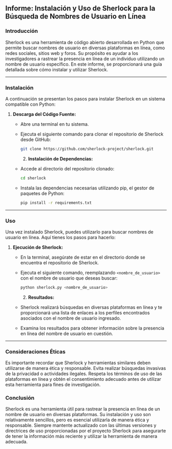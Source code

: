 
## Informe: Instalación y Uso de Sherlock para la Búsqueda de Nombres de Usuario en Línea

### Introducción

Sherlock es una herramienta de código abierto desarrollada en Python que permite buscar nombres de usuario en diversas plataformas en línea, como redes sociales, sitios web y foros. Su propósito es ayudar a los investigadores a rastrear la presencia en línea de un individuo utilizando un nombre de usuario específico. En este informe, se proporcionará una guía detallada sobre cómo instalar y utilizar Sherlock.

---

### Instalación

A continuación se presentan los pasos para instalar Sherlock en un sistema compatible con Python:

1. **Descarga del Código Fuente:**
   - Abre una terminal en tu sistema.
   - Ejecuta el siguiente comando para clonar el repositorio de Sherlock desde GitHub:

       ```bash
       git clone https://github.com/sherlock-project/sherlock.git
       ```

       2. **Instalación de Dependencias:**
   - Accede al directorio del repositorio clonado:

       ```bash
       cd sherlock
       ```

   - Instala las dependencias necesarias utilizando pip, el gestor de paquetes de Python:

       ```bash
       pip install -r requirements.txt
       ```
---

### Uso

Una vez instalado Sherlock, puedes utilizarlo para buscar nombres de usuario en línea. Aquí tienes los pasos para hacerlo:

1. **Ejecución de Sherlock:**
   - En la terminal, asegúrate de estar en el directorio donde se encuentra el repositorio de Sherlock.
   - Ejecuta el siguiente comando, reemplazando `<nombre_de_usuario>` con el nombre de usuario que deseas buscar:

       ```bash
       python sherlock.py <nombre_de_usuario>
       ```

       2. **Resultados:**
   - Sherlock realizará búsquedas en diversas plataformas en línea y te proporcionará una lista de enlaces a los perfiles encontrados asociados con el nombre de usuario ingresado.
   - Examina los resultados para obtener información sobre la presencia en línea del nombre de usuario en cuestión.

---

### Consideraciones Éticas

Es importante recordar que Sherlock y herramientas similares deben utilizarse de manera ética y responsable. Evita realizar búsquedas invasivas de la privacidad o actividades ilegales. Respeta los términos de uso de las plataformas en línea y obtén el consentimiento adecuado antes de utilizar esta herramienta para fines de investigación.

### Conclusión

Sherlock es una herramienta útil para rastrear la presencia en línea de un nombre de usuario en diversas plataformas. Su instalación y uso son relativamente sencillos, pero es esencial utilizarla de manera ética y responsable. Siempre mantente actualizado con las últimas versiones y directrices de uso proporcionadas por el proyecto Sherlock para asegurarte de tener la información más reciente y utilizar la herramienta de manera adecuada.

